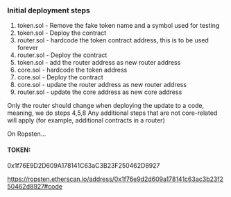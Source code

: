 ### Initial deployment steps
1. token.sol - Remove the fake token name and a symbol used for testing
2. token.sol - Deploy the contract
3. router.sol - hardcode the token contract address, this is to be used forever
4. router.sol - Deploy the contract
5. token.sol - add the router address as new router address
6. core.sol - hardcode the token address
7. core.sol - Deploy the contract
8. core.sol - update the router address as new router address
9. router.sol - update the core address as new core address

Only the router should change when deploying the update to a code, meaning, we do steps 4,5,8
Any additional steps that are not core-related will apply (for example, additional contracts in a router)


On Ropsten...

#### TOKEN: 
0x1f76E9D2D609A178141C63aC3B23F250462D8927

https://ropsten.etherscan.io/address/0x1f76e9d2d609a178141c63ac3b23f250462d8927#code
